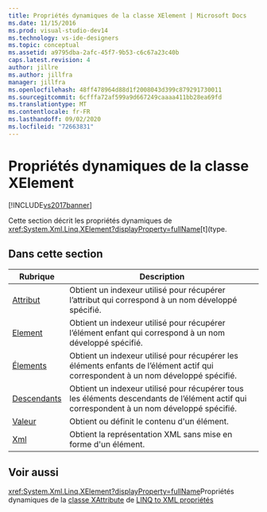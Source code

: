 ```yaml
---
title: Propriétés dynamiques de la classe XElement | Microsoft Docs
ms.date: 11/15/2016
ms.prod: visual-studio-dev14
ms.technology: vs-ide-designers
ms.topic: conceptual
ms.assetid: a9795dba-2afc-45f7-9b53-c6c67a23c40b
caps.latest.revision: 4
author: jillre
ms.author: jillfra
manager: jillfra
ms.openlocfilehash: 48ff478964d88d1f2008043d399c879291730011
ms.sourcegitcommit: 6cfffa72af599a9d667249caaaa411bb28ea69fd
ms.translationtype: MT
ms.contentlocale: fr-FR
ms.lasthandoff: 09/02/2020
ms.locfileid: "72663831"
---
```

# <a name="xelement-class-dynamic-properties"></a>Propriétés dynamiques de la classe XElement
[!INCLUDE[vs2017banner](../includes/vs2017banner.md)]

Cette section décrit les propriétés dynamiques de <xref:System.Xml.Linq.XElement?displayProperty=fullName>[t](<!-- TODO: review code entity reference <xref:assetId:///t?qualifyHint=False&amp;autoUpgrade=True>  -->type.

## <a name="in-this-section"></a>Dans cette section

|Rubrique|Description|
|-----------|-----------------|
|[Attribut](../designers/attribute-xelement-dynamic-property.md)|Obtient un indexeur utilisé pour récupérer l’attribut qui correspond à un nom développé spécifié.|
|[Element](../designers/element-xelement-dynamic-property.md)|Obtient un indexeur utilisé pour récupérer l’élément enfant qui correspond à un nom développé spécifié.|
|[Élements](../designers/elements-xelement-dynamic-property.md)|Obtient un indexeur utilisé pour récupérer les éléments enfants de l’élément actif qui correspondent à un nom développé spécifié.|
|[Descendants](../designers/descendants-xelement-dynamic-property.md)|Obtient un indexeur utilisé pour récupérer tous les éléments descendants de l’élément actif qui correspondent à un nom développé spécifié.|
|[Valeur](../designers/value-xelement-dynamic-property.md)|Obtient ou définit le contenu d'un élément.|
|[Xml](../designers/xml-xelement-dynamic-property.md)|Obtient la représentation XML sans mise en forme d'un élément.|

## <a name="see-also"></a>Voir aussi
 <xref:System.Xml.Linq.XElement?displayProperty=fullName>Propriétés dynamiques de la [classe XAttribute](../designers/xattribute-class-dynamic-properties.md) de [LINQ to XML propriétés](../designers/linq-to-xml-dynamic-properties.md)
